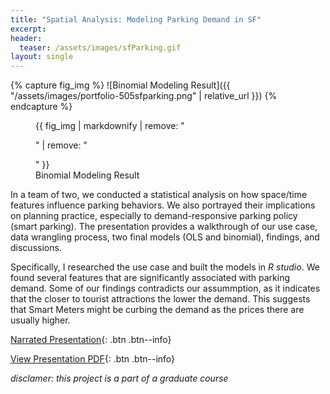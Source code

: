```yaml
---
title: "Spatial Analysis: Modeling Parking Demand in SF"
excerpt: 
header:
  teaser: /assets/images/sfParking.gif
layout: single
---
```

{% capture fig_img %}
![Binomial Modeling Result]({{ "/assets/images/portfolio-505sfparking.png" | relative_url }})
{% endcapture %}

<figure>
  {{ fig_img | markdownify | remove: "<p>" | remove: "</p>" }}
  <figcaption>Binomial Modeling Result</figcaption>
</figure>

In a team of two, we conducted a statistical analysis on how space/time features influence parking behaviors. We also portrayed their implications on planning practice, especially to demand-responsive parking policy (smart parking). The presentation provides a walkthrough of our use case, data wrangling process, two final models (OLS and binomial), findings, and discussions.

Specifically, I researched the use case and built the models in _R studio_. We found several features that are significantly associated with parking demand. Some of our findings contradicts our assummption, as it indicates that the closer to tourist attractions the lower the demand. This suggests that Smart Meters might be curbing the demand as the prices there are usually higher.

[Narrated Presentation](https://youtu.be/zU5NV32CpKA){: .btn .btn--info}

[View Presentation PDF](https://github.com/gillianzhaoxz/web/blob/master/assets/doc/sf_parkingdemand.pdf){: .btn .btn--info}

_disclamer: this project is a part of a graduate course_
